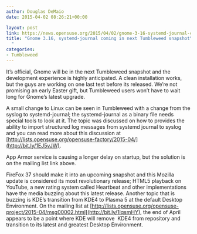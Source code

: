 ```yaml
---
author: Douglas DeMaio
date: 2015-04-02 08:26:21+00:00

layout: post
link: https://news.opensuse.org/2015/04/02/gnome-3-16-systemd-journal-coming-in-next-tumbleweed-snapshot/
title: "Gnome 3.16, systemd-journal coming in next Tumbleweed snapshot\
  "
categories:
- Tumbleweed
---
```



It’s official, Gnome will be in the next Tumbleweed snapshot and the development experience is highly anticipated. A clean installation works, but the guys are working on one last test before its released. We’re not promising an early Easter gift, but Tumbleweed users won’t have to wait long for Gnome’s latest upgrade.

A small change to Linux can be seen in Tumbleweed with a change from the syslog to systemd-journal; the systemd-journal as a binary file needs special tools to look at it. The topic was discussed on how to provides the ability to import structured log messages from systemd journal to syslog and you can read more about this discussion at [http://lists.opensuse.org/opensuse-factory/2015-04/](http://bit.ly/1EJ5vJW).

App Armor service is causing a longer delay on startup, but the solution is on the mailing list link above.


FireFox 37 should make it into an upcoming snapshot and this Mozilla update is considered its most revolutionary release; HTML5 playback on YouTube, a new rating system called Heartbeat and other implementations have the media buzzing about this latest release.
Another topic that is buzzing is KDE’s transition from KDE4 to Plasma 5 at the default Desktop Environment. On the mailing list at [http://lists.opensuse.org/opensuse-project/2015-04/msg00002.html](http://bit.ly/1IqsmHY), the end of April appears to be a point where KDE will remove  KDE4 from repository and transition to its latest and greatest Desktop Environment.

		
